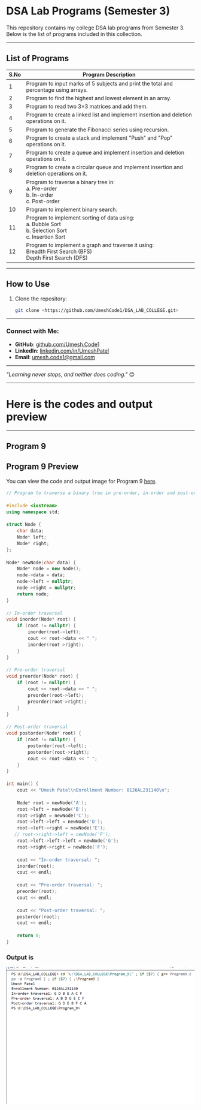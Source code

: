 # DSA Lab Programs (Semester 3)

This repository contains my college DSA lab programs from Semester 3. Below is the list of programs included in this collection.

---

## List of Programs

| S.No | Program Description |
|------|----------------------|
| 1 | Program to input marks of 5 subjects and print the total and percentage using arrays. |
| 2 | Program to find the highest and lowest element in an array. |
| 3 | Program to read two 3×3 matrices and add them. |
| 4 | Program to create a linked list and implement insertion and deletion operations on it. |
| 5 | Program to generate the Fibonacci series using recursion. |
| 6 | Program to create a stack and implement "Push" and "Pop" operations on it. |
| 7 | Program to create a queue and implement insertion and deletion operations on it. |
| 8 | Program to create a circular queue and implement insertion and deletion operations on it. |
| 9    | Program to traverse a binary tree in:<br>  a. Pre-order<br> b. In-order<br>  c. Post-order |
| 10 | Program to implement binary search. |
| 11 | Program to implement sorting of data using:<br> a. Bubble Sort<br> b. Selection Sort<br> c. Insertion Sort |
| 12 | Program to implement a graph and traverse it using:<br>    Breadth First Search (BFS) <br>   Depth First Search (DFS) |

---

## How to Use

1. Clone the repository:
   ```bash
   git clone <https://github.com/UmeshCode1/DSA_LAB_COLLEGE.git>

---





### Connect with Me:
- **GitHub**: [github.com/Umesh.Code1](https://github.com/UmeshCode1)
- **LinkedIn**: [linkedin.com/in/UmeshPatel](https://www.linkedin.com/in/umesh-patel-5647b42a4/)
- **Email**: umesh.code1@gmail.com

---

_"Learning never stops, and neither does coding."_ 😊

---
<h1> Here is the codes and output preview </h1>

---
<h2> Program 9</h2>

## Program 9 Preview

You can view the code and output image for Program 9 [here](https://github.com/UmeshCode1/DSA_LAB_COLLEGE/blob/main/Program_9/project9.md).
```cpp
// Program to traverse a binary tree in pre-order, in-order and post-order.

#include <iostream>
using namespace std;

struct Node {
    char data;
    Node* left;
    Node* right;
};

Node* newNode(char data) {
    Node* node = new Node();
    node->data = data;
    node->left = nullptr;
    node->right = nullptr;
    return node;
}

// In-order traversal
void inorder(Node* root) {
    if (root != nullptr) {
        inorder(root->left);
        cout << root->data << " ";
        inorder(root->right);
    }
}

// Pre-order traversal
void preorder(Node* root) {
    if (root != nullptr) {
        cout << root->data << " ";
        preorder(root->left);
        preorder(root->right);
    }
}

// Post-order traversal
void postorder(Node* root) {
    if (root != nullptr) {
        postorder(root->left);
        postorder(root->right);
        cout << root->data << " ";
    }
}

int main() {
    cout << "Umesh Patel\nEnrollment Number: 0126AL231140\n";

    Node* root = newNode('A');
    root->left = newNode('B');
    root->right = newNode('C');
    root->left->left = newNode('D');
    root->left->right = newNode('E');
   // root->right->left = newNode('F');
    root->left->left->left = newNode('G');
    root->right->right = newNode('F');

    cout << "In-order traversal: ";
    inorder(root);
    cout << endl;

    cout << "Pre-order traversal: ";
    preorder(root);
    cout << endl;

    cout << "Post-order traversal: ";
    postorder(root);
    cout << endl;

    return 0;
}


```
<h3> Output is </h3>

![Output Image](https://github.com/UmeshCode1/DSA_LAB_COLLEGE/blob/4d409cd9324578be445233b9e69bbd61a3861de9/Program_9/Screenshot%202024-12-31%20102845.png)
